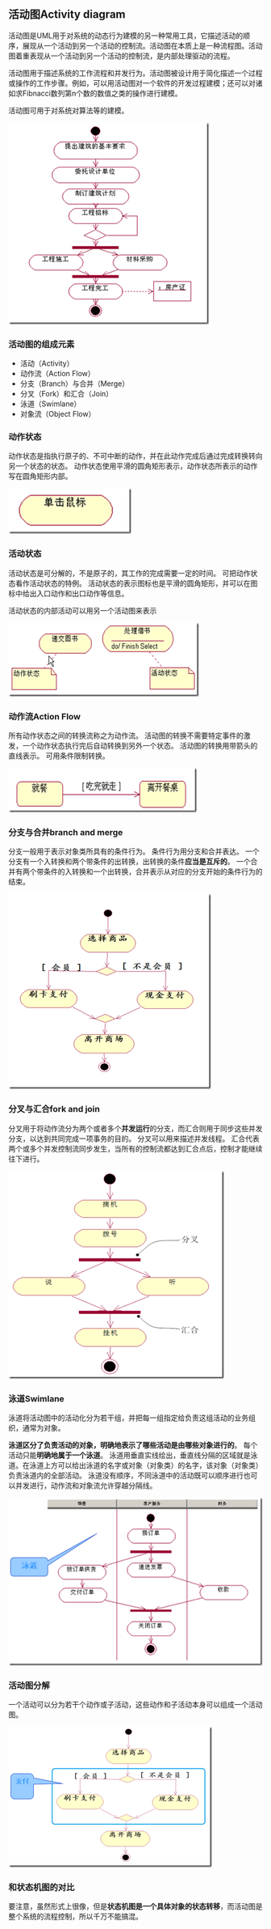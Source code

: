 ## 活动图Activity diagram
活动图是UML用于对系统的动态行为建模的另一种常用工具，它描述活动的顺序，展现从一个活动到另一个活动的控制流。活动图在本质上是一种流程图。活动图着重表现从一个活动到另一个活动的控制流，是内部处理驱动的流程。

活动图用于描述系统的工作流程和并发行为。活动图被设计用于简化描述一个过程或操作的工作步骤。例如，可以用活动图对一个软件的开发过程建模；还可以对诸如求Fibnacci数列第n个数的数值之类的操作进行建模。

活动图可用于对系统对算法等的建模。

![](image/activity0.png)

### 活动图的组成元素
 - 活动（Activity）
 - 动作流（Action Flow）
 - 分支（Branch）与合并（Merge）
 - 分叉（Fork）和汇合（Join）
 - 泳道（Swimlane）
 - 对象流（Object Flow）

### 动作状态
动作状态是指执行原子的、不可中断的动作，并在此动作完成后通过完成转换转向另一个状态的状态。
动作状态使用平滑的圆角矩形表示，动作状态所表示的动作写在圆角矩形内部。

![](image/activity1.png)

### 活动状态
活动状态是可分解的，不是原子的，其工作的完成需要一定的时间。
可把动作状态看作活动状态的特例。
活动状态的表示图标也是平滑的圆角矩形，并可以在图标中给出入口动作和出口动作等信息。

活动状态的内部活动可以用另一个活动图来表示

![](image/activity2.png)


### 动作流Action Flow
所有动作状态之间的转换流称之为动作流。
活动图的转换不需要特定事件的激发，一个动作状态执行完后自动转换到另外一个状态。
活动图的转换用带箭头的直线表示。
可用条件限制转换。

![](image/activity3.png)

### 分支与合并branch and merge
分支一般用于表示对象类所具有的条件行为。
条件行为用分支和合并表达。
一个分支有一个入转换和两个带条件的出转换，出转换的条件**应当是互斥的**。
一个合并有两个带条件的入转换和一个出转换，合并表示从对应的分支开始的条件行为的结束。

![](image/activity4.png)

### 分叉与汇合fork and join
分叉用于将动作流分为两个或者多个**并发运行**的分支，而汇合则用于同步这些并发分支，以达到共同完成一项事务的目的。
分叉可以用来描述并发线程。
汇合代表两个或多个并发控制流同步发生，当所有的控制流都达到汇合点后，控制才能继续往下进行。

![](image/activity5.png)

### 泳道Swimlane
泳道将活动图中的活动化分为若干组，并把每一组指定给负责这组活动的业务组织，通常为对象。

**泳道区分了负责活动的对象，明确地表示了哪些活动是由哪些对象进行的**。
每个活动只能**明确地属于一个泳道**。
泳道用垂直实线绘出，垂直线分隔的区域就是泳道。在泳道上方可以给出泳道的名字或对象（对象类）的名字，该对象（对象类）负责泳道内的全部活动。
泳道没有顺序，不同泳道中的活动既可以顺序进行也可以并发进行，动作流和对象流允许穿越分隔线。

![](image/activity6.png)

### 活动图分解
一个活动可以分为若干个动作或子活动，这些动作和子活动本身可以组成一个活动图。

![](image/activity7.png)

### 和状态机图的对比
要注意，虽然形式上很像，但是**状态机图是一个具体对象的状态转移**，而活动图是整个系统的流程控制，所以千万不能搞混。
